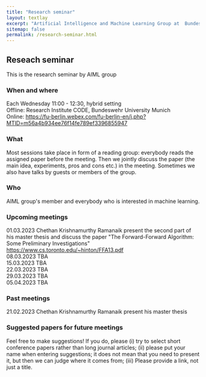 ```yaml
---
title: "Research seminar"
layout: textlay
excerpt: "Artificial Intelligence and Machine Learning Group at  Bundeswehr University Munich."
sitemap: false
permalink: /research-seminar.html
---
```


## Reseach seminar
This is the research seminar by AIML group

### When and where
Each Wednesday 11:00 - 12:30, hybrid setting <br>
Offline:  Research Institute CODE, Bundeswehr University Munich <br>
Online: https://fu-berlin.webex.com/fu-berlin-en/j.php?MTID=m56a4b934ee76f14fe789ef3396855947

### What
Most sessions take place in form of a reading group: everybody reads the assigned paper before the meeting. Then we jointly discuss the paper (the main idea, experiments, pros and cons etc.) in the meeting. Sometimes we also have talks by guests or members of the group.

### Who
AIML group's member and everybody who is interested in machine learning.

### Upcoming meetings
01.03.2023 Chethan Krishnamurthy Ramanaik present the second part of his master thesis and discuss the paper "The Forward-Forward Algorithm: Some Preliminary
Investigations" https://www.cs.toronto.edu/~hinton/FFA13.pdf <br>
08.03.2023 TBA <br>
15.03.2023 TBA <br>
22.03.2023 TBA <br>
29.03.2023 TBA <br>
05.04.2023 TBA <br>

### Past meetings
21.02.2023 Chethan Krishnamurthy Ramanaik present his master thesis <br>

### Suggested papers for future meetings
Feel free to make suggestions!
If you do, please (i) try to select short conference papers rather than long journal articles; (ii) please put your name when entering suggestions; it does not mean that you need to present it, but then we can judge where it comes from; (iii) Please provide a link, not just a title.

